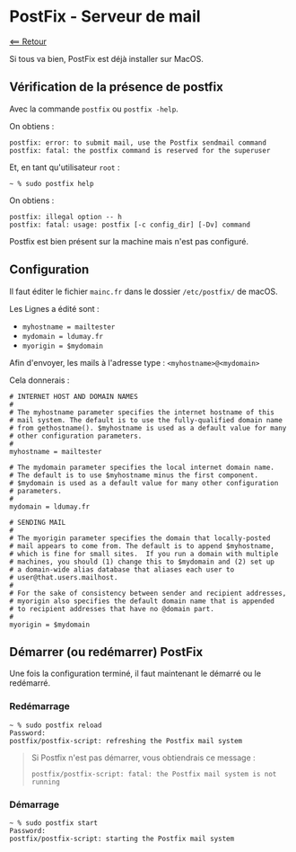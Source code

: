 # PostFix - Serveur de mail

[<== Retour](../../)

Si tous va bien, PostFix est déjà installer sur MacOS.

## Vérification de la présence de postfix

Avec la commande `postfix` ou `postfix -help`.

On obtiens :

```
postfix: error: to submit mail, use the Postfix sendmail command
postfix: fatal: the postfix command is reserved for the superuser
```

Et, en tant qu'utilisateur `root` : 

```
~ % sudo postfix help
```

On obtiens :

```
postfix: illegal option -- h
postfix: fatal: usage: postfix [-c config_dir] [-Dv] command
```

Postfix est bien présent sur la machine mais n'est pas configuré.

## Configuration

Il faut éditer le fichier `mainc.fr` dans le dossier `/etc/postfix/` de macOS.

Les Lignes a édité sont :

- `myhostname = mailtester`
- `mydomain = ldumay.fr`
- `myorigin = $mydomain`

Afin d'envoyer, les mails à l'adresse type : `<myhostname>@<mydomain>`

Cela donnerais :

```
# INTERNET HOST AND DOMAIN NAMES
# 
# The myhostname parameter specifies the internet hostname of this
# mail system. The default is to use the fully-qualified domain name
# from gethostname(). $myhostname is used as a default value for many
# other configuration parameters.
#
myhostname = mailtester

# The mydomain parameter specifies the local internet domain name.
# The default is to use $myhostname minus the first component.
# $mydomain is used as a default value for many other configuration
# parameters.
#
mydomain = ldumay.fr

# SENDING MAIL
# 
# The myorigin parameter specifies the domain that locally-posted
# mail appears to come from. The default is to append $myhostname,
# which is fine for small sites.  If you run a domain with multiple
# machines, you should (1) change this to $mydomain and (2) set up
# a domain-wide alias database that aliases each user to
# user@that.users.mailhost.
#
# For the sake of consistency between sender and recipient addresses,
# myorigin also specifies the default domain name that is appended
# to recipient addresses that have no @domain part.
#
myorigin = $mydomain
```

## Démarrer (ou redémarrer) PostFix

Une fois la configuration terminé, il faut maintenant le démarré ou le redémarré.

### Redémarrage

```
~ % sudo postfix reload
Password:
postfix/postfix-script: refreshing the Postfix mail system
```

> Si Postfix n'est pas démarrer, vous obtiendrais ce message :
> 
> ```
> postfix/postfix-script: fatal: the Postfix mail system is not running
> ```

### Démarrage

```
~ % sudo postfix start 
Password:
postfix/postfix-script: starting the Postfix mail system
```